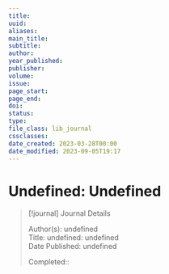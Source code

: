 ```yaml
---
title:
uuid:
aliases: 
main_title: 
subtitle: 
author: 
year_published: 
publisher: 
volume: 
issue: 
page_start: 
page_end: 
doi: 
status: 
type: 
file_class: lib_journal
cssclasses:
date_created: 2023-03-28T00:00
date_modified: 2023-09-05T19:17
---
```

# Undefined: Undefined

> [!journal] Journal Details
> 
> Author(s): undefined  
> Title: undefined: undefined  
> Date Published: undefined  
> 
> Completed::  
